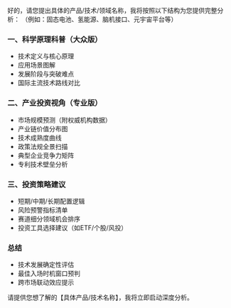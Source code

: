 好的，请您提出具体的产品/技术/领域名称，我将按照以下结构为您提供完整分析：
（例如：固态电池、氢能源、脑机接口、元宇宙平台等）

### 一、科学原理科普（大众版）
- 技术定义与核心原理
- 应用场景图解
- 发展阶段与突破难点
- 国际主流技术路线对比

### 二、产业投资视角（专业版）
- 市场规模预测（附权威机构数据）
- 产业链价值分布图
- 技术成熟度曲线
- 政策法规全景扫描
- 典型企业竞争力矩阵
- 专利技术壁垒分析

### 三、投资策略建议
- 短期/中期/长期配置逻辑
- 风险预警指标清单
- 赛道细分领域机会排序
- 投资工具选择建议（如ETF/个股/风投）

### 总结
- 技术发展确定性评估
- 最佳入场时机窗口预判
- 跨市场联动效应提示

请提供您想了解的【具体产品/技术名称】，我将立即启动深度分析。
